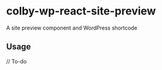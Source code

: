 # colby-wp-react-site-preview

A site preview component and WordPress shortcode

## Usage

// To-do
